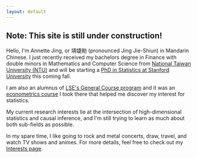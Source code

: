 ```yaml
---
layout: default
---
```


## Note: This site is still under construction!

Hello, I'm Annette Jing, or 靖婕勛 (pronounced Jing Jie-Shiun) in Mandarin Chinese. 
I just recently received my bachelors degree in Finance with double minors in Mathematics and Computer Science from [National Taiwan University (NTU)](https://www.ntu.edu.tw/english/) and will be starting a [PhD in Statistics at Stanford University](https://statistics.stanford.edu) this coming fall. 

I am also an alumnus of [LSE's General Course program](http://www.lse.ac.uk/study-at-lse/The-General-Course) and it was an [econometrics course](http://www.lse.ac.uk/resources/calendar/courseGuides/EC/2018_EC221.htm) I took there that helped me discover my interest for statistics. 

My current research interests lie at the intersection of high-dimensional statistics and causal inference, and I'm still trying to learn as much about both sub-fields as possible. 

In my spare time, I like going to rock and metal concerts, draw, travel, and watch TV shows and animes. For more details, feel free to check out my [Interests page](./Interests.html).